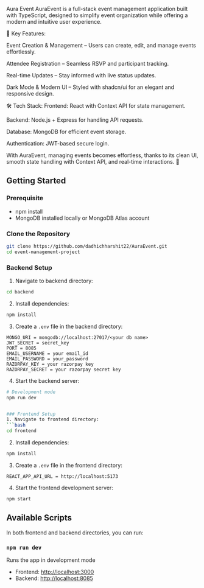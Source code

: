 
Aura Event
AuraEvent is a full-stack event management application built with TypeScript, designed to simplify event organization while offering a modern and intuitive user experience.

🔹 Key Features:

Event Creation & Management – Users can create, edit, and manage events effortlessly.

Attendee Registration – Seamless RSVP and participant tracking.

Real-time Updates – Stay informed with live status updates.

Dark Mode & Modern UI – Styled with shadcn/ui for an elegant and responsive design.

🛠 Tech Stack: Frontend: React with Context API for state management.

Backend: Node.js + Express for handling API requests.

Database: MongoDB for efficient event storage.

Authentication: JWT-based secure login.

With AuraEvent, managing events becomes effortless, thanks to its clean UI, smooth state handling with Context API, and real-time interactions. 🚀


## Getting Started

### Prerequisite
- npm install
- MongoDB installed locally or MongoDB Atlas account


### Clone the Repository
```bash
git clone https://github.com/dadhichharshit22/AuraEvent.git
cd event-management-project
```

### Backend Setup
1. Navigate to backend directory:
```bash
cd backend
```

2. Install dependencies:
```bash
npm install
```

3. Create a `.env` file in the backend directory:
```env
MONGO_URI = mongodb://localhost:27017/<your db name>
JWT_SECRET = secret_key
PORT = 8085
EMAIL_USERNAME = your email_id
EMAIL_PASSWORD = your_password
RAZORPAY_KEY = your razorpay key
RAZORPAY_SECRET = your razorpay secret key
```

4. Start the backend server:
```bash
# Development mode
npm run dev


### Frontend Setup
1. Navigate to frontend directory:
```bash
cd frontend
```

2. Install dependencies:
```bash
npm install
```

3. Create a `.env` file in the frontend directory:
```env
REACT_APP_API_URL = http://localhost:5173
```

4. Start the frontend development server:
```bash
npm start
```


## Available Scripts

In both frontend and backend directories, you can run:

###  `npm run dev` 
Runs the app in development mode
- Frontend: [http://localhost:3000](http://localhost:5173)
- Backend: [http://localhost:8085](http://localhost:8085)






